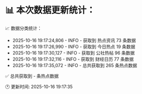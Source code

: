 📊 本次数据更新统计：
==========================

📈 数据分类统计：
- 2025-10-16 19:17:24,806 - INFO - 获取到 热点资讯 73 条数据
- 2025-10-16 19:17:26,990 - INFO - 获取到 今日热点 19 条数据
- 2025-10-16 19:17:30,127 - INFO - 获取到 公社热帖 96 条数据
- 2025-10-16 19:17:32,116 - INFO - 获取到 财经日历 77 条数据
- 2025-10-16 19:17:35,072 - INFO - 总共获取到 265 条热点数据

✅ 总共获取到 - 条热点数据

🕐 更新时间: 2025-10-16 19:17:35
